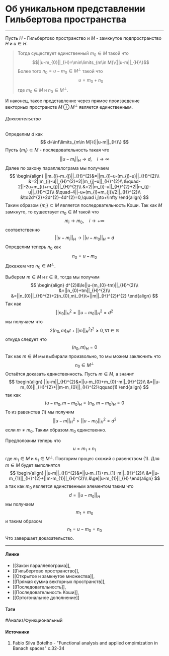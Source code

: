# Об уникальном представлении Гильбертова пространства
***
Пусть $H$ - Гильбертово пространство и $M$ - замкнутое подпространство $H$ и $u\in H$. 
>Тогда существует единственный $m_{0}\in M$ такой что $$||u-m_{0}||_{H}=\min\limits_{m\in M}\{||u-m||_{H}\}$$ Более того $n_{0}=u-m_{0}\in M^{\perp}$ такой что $$u=m_{0}+n_{0}$$ где $m_{0}\in M$ и $n_{0}\in M^{\perp}$. 

И наконец, такое представление через прямое произведение векторных пространств $M\oplus M^{\perp}$ является единственным.

###### Доказательство
Определим $d$ как
$$
d=\inf\limits_{m\in M}\{||u-m||_{H}\}
$$
Пусть $\{m_{i}\}\subset M$ - последовательность такая что
$$
||u-m_{i}||_{H}\to d,\quad i\to\infty
$$
Далее по закону параллелограма мы получаем
$$
\begin{align}
||m_{i}-m_{j}||_{H}^{2}&=||m_{i}-u-(m_{j}-u)||_{H}^{2}\\
&=2||m_{i}-u||_{H}^{2}+2||m_{j}-u||_{H}^{2}\\
&\quad-2||-2u+m_{i}+m_{j}||_{H}^{2}\\
&=2||m_{i}-u||_{H}^{2}+2||m_{j}-u||_{H}^{2}\\
&\quad-4||-u+(m_{i}+m_{j})/2||_{H}^{2}\\
&\to2d^{2}+2d^{2}-4d^{2}=0,\quad i,j\to+\infty
\end{align}
$$
Таким образом $\{m_{i}\}\subset M$ является последовательность Коши. Так как $M$ замкнуто, то существует $m_{0}\in M$ такой что
$$
m_{i}\to m_{0},\quad i\to+\infty
$$
соответственно
$$
||u-m_{i}||_{H}\to||u-m_{0}||_{H}=d
$$
Определим теперь $n_{0}$ как
$$
n_{0}=u-m_{0}
$$
Докажем что $n_{0}\in M^{\perp}$.

Выберем $m\in M$ и $t\in\mathbb{R}$, тогда мы получим
$$
\begin{align}
d^{2}&\le||u-(m_{0}-tm)||_{H}^{2}\\
&=||n_{0}+tm||_{H}^{2}\\
&=||n_{0}||_{H}^{2}+2(n_{0},m)_{H}t+||m||_{H}^{2}t^{2}
\end{align}
$$
Так как
$$
||n_{0}||_{H}^{2}=||u-m_{0}||_{H}^{2}=d^{2}
$$
мы получаем что
$$
2(n_{0},m)_{H}t+||m||_{H}^{2}t^{2}\ge0,\forall t\in\mathbb{R}
$$
откуда следует что
$$
(n_{0},m)_{H}=0
$$
Так как $m\in M$ мы выбирали произвольно, то мы можем заключить что
$$
n_{0}\in M^{\perp}
$$
Остаётся доказать единственность. Пусть $m\in M$, а значит
$$
\begin{align}
||u-m||_{H}^{2}&=||u-m_{0}+m_{0}-m||_{H}^{2}\\
&=||u-m_{0}||_{H}^{2}+||m-m_{0}||_{H}^{2}\qquad(1)
\end{align}
$$
так как 
$$
(u-m_{0},m-m_{0})_{H}=(n_{0},m-m_{0})_{H}=0
$$
То из равенства $(1)$ мы получим
$$
||u-m||_{H}^{2}>||u-m_{0}||_{H}^{2}=d^{2}
$$
если $m\ne m_{0}$. Таким образом $m_{0}$ единственно.

Предположим теперь что
$$
u=m_{1}+n_{1}
$$
где $m_{1}\in M$ и $n_{1}\in M^{\perp}$. Повторим процес схожий с равенством $(1)$. Для $m\in M$ будет выполнятся
$$
\begin{align}
||u-m||_{H}^{2}&=||u-m_{1}+m_{1}-m||_{H}^{2}\\
&=||u-m_{1}||_{H}^{2}+||m-m_{1}||_{H}^{2}\\
&\ge||u-m_{1}||_{H}
\end{align}
$$
а так как $m_{0}$ является единственным элементом таким что
$$
d=||u-m_{0}||_{H}
$$
мы получаем
$$
m_{1}=m_{0}
$$
и таким образом
$$
n_{1}=u-m_{0}=n_{0}
$$
Что завершает доказательство.
***
#### Линки
- [[Закон параллелограма]],
- [[Гильбертово пространство]],
- [[Открытое и замкнутое множества]],
- [[Прямая сумма векторных пространств]],
- [[Последовательность]],
- [[Последовательность Коши]],
- [[Ортогональное дополнение]]
#### Тэги
 #Анализ/Функциональный 
#### Источники
1. Fabio Silva Botelho - "Functional analysis and applied ompimization in Banach spaces" c.32-34